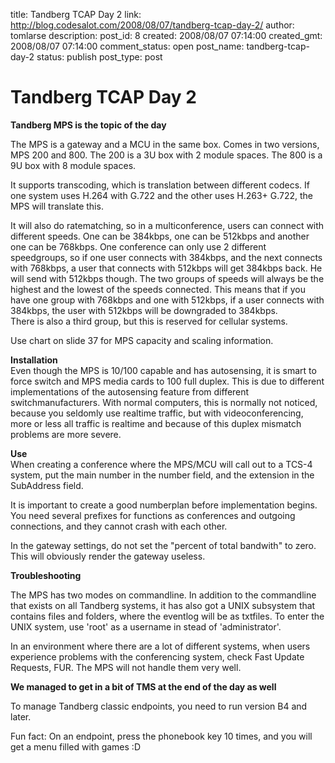 title: Tandberg TCAP Day 2
link: http://blog.codesalot.com/2008/08/07/tandberg-tcap-day-2/
author: tomlarse
description: 
post_id: 8
created: 2008/08/07 07:14:00
created_gmt: 2008/08/07 07:14:00
comment_status: open
post_name: tandberg-tcap-day-2
status: publish
post_type: post

# Tandberg TCAP Day 2

**Tandberg MPS is the topic of the day**  
  
The MPS is a gateway and a MCU in the same box. Comes in two versions, MPS 200 and 800. The 200 is a 3U box with 2 module spaces. The 800 is a 9U box with 8 module spaces.  
  
It supports transcoding, which is translation between different codecs. If one system uses H.264 with G.722 and the other uses H.263+ G.722, the MPS will translate this.  
  
It will also do ratematching, so in a multiconference, users can connect with different speeds. One can be 384kbps, one can be 512kbps and another one can be 768kbps. One conference can only use 2 different speedgroups, so if one user connects with 384kbps, and the next connects with 768kbps, a user that connects with 512kbps will get 384kbps back. He will send with 512kbps though. The two groups of speeds will always be the highest and the lowest of the speeds connected. This means that if you have one group with 768kbps and one with 512kbps, if a user connects with 384kbps, the user with 512kbps will be downgraded to 384kbps.  
There is also a third group, but this is reserved for cellular systems.  
  
Use chart on slide 37 for MPS capacity and scaling information.  
  
**Installation**  
Even though the MPS is 10/100 capable and has autosensing, it is smart to force switch and MPS media cards to 100 full duplex. This is due to different implementations of the autosensing feature from different switchmanufacturers. With normal computers, this is normally not noticed, because you seldomly use realtime traffic, but with videoconferencing, more or less all traffic is realtime and because of this duplex mismatch problems are more severe.  
  
**Use**  
When creating a conference where the MPS/MCU will call out to a TCS-4 system, put the main number in the number field, and the extension in the SubAddress field.  
  
It is important to create a good numberplan before implementation begins. You need several prefixes for functions as conferences and outgoing connections, and they cannot crash with each other.  
  
In the gateway settings, do not set the "percent of total bandwith" to zero. This will obviously render the gateway useless.  
  
**Troubleshooting**  
  
The MPS has two modes on commandline. In addition to the commandline that exists on all Tandberg systems, it has also got a UNIX subsystem that contains files and folders, where the eventlog will be as txtfiles. To enter the UNIX system, use 'root' as a username in stead of 'administrator'.  
  
In an environment where there are a lot of different systems, when users experience problems with the conferencing system, check Fast Update Requests, FUR. The MPS will not handle them very well.  
  
**We managed to get in a bit of TMS at the end of the day as well**  
  
To manage Tandberg classic endpoints, you need to run version B4 and later.  
  
  
  
Fun fact: On an endpoint, press the phonebook key 10 times, and you will get a menu filled with games :D